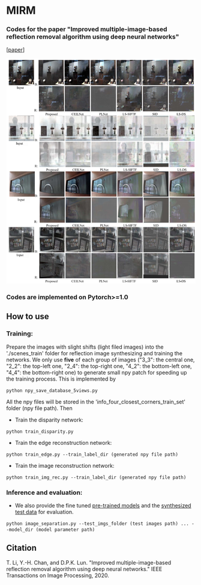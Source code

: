 # MIRM
### Codes for the paper "Improved multiple-image-based reflection removal algorithm using deep neural networks" 

[[paper](https://drive.google.com/file/d/1d7e_2T23_BR5YIB32j53VdWktlM6-3N0/view?usp=sharing)] 

![cover](cover.png)
### Codes are implemented on Pytorch>=1.0 

## How to use

### Training:

Prepare the images with slight shifts (light filed images) into the './scenes_train' folder for reflection image synthesizing and training the networks. We only use **five** of each group of images ("3_3": the central one, "2_2": the top-left one, "2_4": the top-right one, "4_2": the bottom-left one, "4_4": the bottom-right one) to generate small npy patch for speeding up the training process. This is implemented by 

```
python npy_save_database_5views.py
```

All the npy files will be stored in the 'info_four_closest_corners_train_set'  folder (npy file path). Then

- Train the disparity network: 

```
python train_disparity.py
```

- Train the edge reconstruction network: 
```
python train_edge.py --train_label_dir (generated npy file path)
```
- Train the image reconstruction network: 
```
python train_img_rec.py --train_label_dir (generated npy file path)
```
### Inference and evaluation:

- We also provide the fine tuned <u>[pre-trained models](https://drive.google.com/file/d/1UmwgggXnpxeql4ZFi3Vq9Y_vgvMXyFxV/view?usp=sharing)</u> and the <u>[synthesized test data](https://drive.google.com/file/d/1Vd01fOlCEDiNXsi3_rmqviGTigFtgi0X/view?usp=sharing)</u> for evaluation. 
```
python image_separation.py --test_imgs_folder (test images path) ... --model_dir (model parameter path)
```
## Citation
T. Li, Y.-H. Chan, and D.P.K. Lun. "Improved multiple-image-based reflection removal algorithm using deep neural networks." IEEE Transactions on Image Processing, 2020.